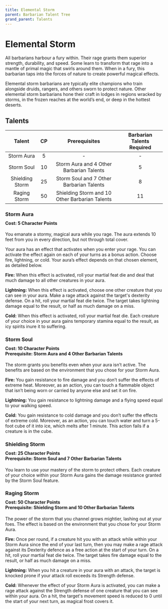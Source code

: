 ```yaml
---
title: Elemental Storm
parent: Barbarian Talent Tree
grand_parent: Talents
---
```


# Elemental Storm
All barbarians harbour a fury within. Their rage grants them superior strength, durability, and speed. Some learn to transform that rage into a mantle of primal magic that swirls around them. When in a fury, this barbarian taps into the forces of nature to create powerful magical effects.

Elemental storm barbarians are typically elite champions who train alongside druids, rangers, and others sworn to protect nature. Other elemental storm barbarians hone their craft in lodges in regions wracked by storms, in the frozen reaches at the world’s end, or deep in the hottest deserts.

## Talents

| Talent | CP | Prerequisites | Barbarian Talents Required |
|:------:|:--:|:-------------:|:--------------------------:|
| Storm Aura | 5  | - | - |
| Storm Soul| 10 | Storm Aura and 4 Other Barbarian Talents | 5 |
| Shielding Storm | 25 | Storm Soul and 7 Other Barbarian Talents | 8 |
| Raging Storm | 50 | Shielding Storm and 10 Other Barbarian Talents | 11 |

### Storm Aura

<div style="margin-top:-10px;"></div>

#### **Cost:** 5 Character Points
You emanate a stormy, magical aura while you rage. The aura extends 10 feet from you in every direction, but not through total cover.

Your aura has an effect that activates when you enter your rage. You can activate the effect again on each of your turns as a bonus action. Choose fire, lightning, or cold. Your aura’s effect depends on that chosen element, as detailed below.

**Fire:** When this effect is activated, roll your martial feat die and deal that much damage to all other creatures in your aura.

**Lightning:** When this effect is activated, choose one other creature that you can see in your aura. Make a rage attack against the target's dexterity defense. On a hit, roll your martial feat die twice. The target takes lightning damage equal to the result, or half as much damage on a miss.

**Cold:** When this effect is activated, roll your martial feat die. Each creature of your choice in your aura gains temporary stamina equal to the result, as icy spirits inure it to suffering.

### Storm Soul

<div style="margin-top:-10px;"></div>

#### **Cost:** 10 Character Points<br>**Prerequisite:** Storm Aura and 4 Other Barbarian Talents
The storm grants you benefits even when your aura isn’t active. The benefits are based on the environment that you chose for your Storm Aura.

**Fire:** You gain resistance to fire damage and you don’t suffer the effects of extreme heat. Moreover, as an action, you can touch a flammable object that isn’t being worn or carried by anyone else and set it on fire.

**Lightning:** You gain resistance to lightning damage and a flying speed equal to your walking speed.

**Cold:** You gain resistance to cold damage and you don’t suffer the effects of extreme cold. Moreover, as an action, you can touch water and turn a 5-foot cube of it into ice, which melts after 1 minute. This action fails if a creature is in the cube.

### Shielding Storm

<div style="margin-top:-10px;"></div>

#### **Cost:** 25 Character Points<br>**Prerequisite:** Storm Soul and 7 Other Barbarian Talents
You learn to use your mastery of the storm to protect others. Each creature of your choice within your Storm Aura gains the damage resistance granted by the Storm Soul feature.

### Raging Storm

<div style="margin-top:-10px;"></div>

#### **Cost:** 50 Character Points<br>**Prerequisite:** Shielding Storm and 10 Other Barbarian Talents
The power of the storm that you channel grows mightier, lashing out at your foes. The effect is based on the environment that you chose for your Storm Aura.

**Fire:** Once per round, if a creature hit you with an attack while within your Storm Aura since the end of your last turn, then you may make a rage attack against its Dexterity defence as a free action at the start of your turn. On a hit, roll your martial feat die twice. The target takes fire damage equal to the result, or half as much damage on a miss.

**Lightning:** When you hit a creature in your aura with an attack, the target is knocked prone if your attack roll exceeds its Strength defense.

**Cold:** Whenever the effect of your Storm Aura is activated, you can make a rage attack against the Strength defense of one creature that you can see within your aura. On a hit, the target's movement speed is reduced to 0 until the start of your next turn, as magical frost covers it.
